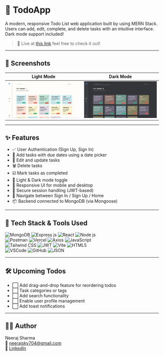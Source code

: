 # 📝 TodoApp

A modern, responsive Todo List web application built by using MERN Stack. Users can add, edit, complete, and delete tasks with an intuitive interface. Dark mode support included!

> 🚀 Live at [this link](https://todoapp-mocha-omega.vercel.app/signin) feel free to check it out!

---

## 📸 Screenshots

| Light Mode | Dark Mode |
|------------|-----------|
| ![Light Mode Screenshot](./screenshots/lightMode.png) | ![Dark Mode Screenshot](./screenshots/darkMode.png) |

---

## ✨ Features

- ✅ User Authentication (Sign Up, Sign In)
- 📅 Add tasks with due dates using a date picker
- 📝 Edit and update tasks
- 🗑️ Delete tasks
- ☑️ Mark tasks as completed
- 🌙 Light & Dark mode toggle
- 📱 Responsive UI for mobile and desktop
- 🔐 Secure session handling (JWT-based)
- 🧭 Navigate between Sign In / Sign Up / Home
- 📦 Backend connected to MongoDB (via Mongoose)

---

## 🔧 Tech Stack & Tools Used

![MongoDB](https://img.shields.io/badge/MongoDB-4EA94B?style=for-the-badge&logo=mongodb&logoColor=white)
![Express js](https://img.shields.io/badge/Express%20js-000000?style=for-the-badge&logo=express&logoColor=white)
![React](https://img.shields.io/badge/React-20232A?style=for-the-badge&logo=react&logoColor=61DAFB)
![Node js](https://img.shields.io/badge/Node%20js-339933?style=for-the-badge&logo=nodedotjs&logoColor=white)  
![Postman](https://img.shields.io/badge/Postman-FF6C37?style=for-the-badge&logo=Postman&logoColor=white)
![Vercel](https://img.shields.io/badge/Vercel-000000?style=for-the-badge&logo=vercel&logoColor=white)
![Axios](https://img.shields.io/badge/axios-671ddf?&style=for-the-badge&logo=axios&logoColor=white)
![JavaScript](https://img.shields.io/badge/JavaScript-323330?style=for-the-badge&logo=javascript&logoColor=F7DF1E)  
![Tailwind CSS](https://img.shields.io/badge/Tailwind_CSS-38B2AC?style=for-the-badge&logo=tailwind-css&logoColor=white)
![JWT](https://img.shields.io/badge/JWT-000000?style=for-the-badge&logo=JSON%20web%20tokens&logoColor=white)
![Vite](https://img.shields.io/badge/Vite-B73BFE?style=for-the-badge&logo=vite&logoColor=FFD62E)
![HTML5](https://img.shields.io/badge/HTML5-E34F26?style=for-the-badge&logo=html5&logoColor=white)  
![VSCode](https://img.shields.io/badge/VSCode-0078D4?style=for-the-badge&logo=visual%20studio%20code&logoColor=white)
![GitHub](https://img.shields.io/badge/GitHub-100000?style=for-the-badge&logo=github&logoColor=white)
![JSON](https://img.shields.io/badge/json-5E5C5C?style=for-the-badge&logo=json&logoColor=white)


---

## 🛠️ Upcoming Todos

- ⬜ Add drag-and-drop feature for reordering todos
- ⬜ Task categories or tags
- ⬜ Add search functionality
- ⬜ Enable user profile management
- ⬜ Add toast notifications

---

## 🙋‍♂️ Author

Neeraj Sharma  
📧 neerajsky704@gmail.com  
🔗 [LinkedIn](https://www.linkedin.com/in/neeraj-80876432b)
